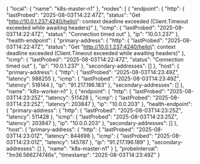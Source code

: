 {
  "local": {
    "name": "k8s-master-n1"
  },
  "nodes": [
    {
      "endpoint": {
        "http": {
          "lastProbed": "2025-08-03T14:22:47Z",
          "status": "Get \"http://10.0.1.237:4240/hello\": context deadline exceeded (Client.Timeout exceeded while awaiting headers)"
        },
        "icmp": {
          "lastProbed": "2025-08-03T14:22:47Z",
          "status": "Connection timed out"
        },
        "ip": "10.0.1.237"
      },
      "health-endpoint": {
        "primary-address": {
          "http": {
            "lastProbed": "2025-08-03T14:22:47Z",
            "status": "Get \"http://10.0.1.237:4240/hello\": context deadline exceeded (Client.Timeout exceeded while awaiting headers)"
          },
          "icmp": {
            "lastProbed": "2025-08-03T14:22:47Z",
            "status": "Connection timed out"
          },
          "ip": "10.0.1.237"
        },
        "secondary-addresses": []
      },
      "host": {
        "primary-address": {
          "http": {
            "lastProbed": "2025-08-03T14:23:49Z",
            "latency": 988255
          },
          "icmp": {
            "lastProbed": "2025-08-03T14:23:49Z",
            "latency": 518144
          },
          "ip": "91.217.196.183"
        },
        "secondary-addresses": []
      },
      "name": "k8s-worker-n1"
    },
    {
      "endpoint": {
        "http": {
          "lastProbed": "2025-08-03T14:23:25Z",
          "latency": 511428
        },
        "icmp": {
          "lastProbed": "2025-08-03T14:23:25Z",
          "latency": 203847
        },
        "ip": "10.0.0.203"
      },
      "health-endpoint": {
        "primary-address": {
          "http": {
            "lastProbed": "2025-08-03T14:23:25Z",
            "latency": 511428
          },
          "icmp": {
            "lastProbed": "2025-08-03T14:23:25Z",
            "latency": 203847
          },
          "ip": "10.0.0.203"
        },
        "secondary-addresses": []
      },
      "host": {
        "primary-address": {
          "http": {
            "lastProbed": "2025-08-03T14:23:01Z",
            "latency": 844698
          },
          "icmp": {
            "lastProbed": "2025-08-03T14:23:01Z",
            "latency": 145787
          },
          "ip": "91.217.196.189"
        },
        "secondary-addresses": []
      },
      "name": "k8s-master-n1"
    }
  ],
  "probeInterval": "1m36.566274746s",
  "timestamp": "2025-08-03T14:23:49Z"
}

